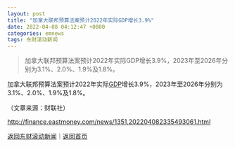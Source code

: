 ```yaml
---
layout: post
title: "加拿大联邦预算法案预计2022年实际GDP增长3.9%"
date: 2022-04-08 04:12:47 +0800
categories: emnews
tags: 东财滚动新闻
---
```

> 加拿大联邦预算法案预计2022年实际GDP增长3.9%，2023年至2026年分别为3.1%、2.0%、1.9%及1.8%。

<p>加拿大联邦预算法案预计2022年实际<span id="Info.342"><a href="http://data.eastmoney.com/cjsj/gdp.html" class="infokey">GDP</a></span>增长3.9%，2023年至2026年分别为3.1%、2.0%、1.9%及1.8%。</p><p class="em_media">（文章来源：财联社）</p>

<http://finance.eastmoney.com/news/1351,202204082335493061.html>

[返回东财滚动新闻](//finews.withounder.com/emnews/)｜[返回首页](//finews.withounder.com/)